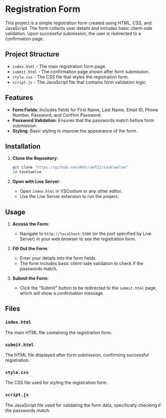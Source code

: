# Registration Form

This project is a simple registration form created using HTML, CSS, and JavaScript. The form collects user details and includes basic client-side validation. Upon successful submission, the user is redirected to a confirmation page.

## Project Structure

- `index.html` - The main registration form page.
- `submit.html` - The confirmation page shown after form submission.
- `style.css` - The CSS file that styles the registration form.
- `script.js` - The JavaScript file that contains form validation logic.

## Features

- **Form Fields**: Includes fields for First Name, Last Name, Email ID, Phone Number, Password, and Confirm Password.
- **Password Validation**: Ensures that the passwords match before form submission.
- **Styling**: Basic styling to improve the appearance of the form.

## Installation

1. **Clone the Repository**:
   ```bash
   git clone "https://github.com/AbhiramT21/tasktwelve"
   cd tasktwelve
   ```

2. **Open with Live Server**:
   - Open `index.html` in VSCodium or any other editor.
   - Use the Live Server extension to run the project.

## Usage

1. **Access the Form**:
   - Navigate to `http://localhost:5500` (or the port specified by Live Server) in your web browser to see the registration form.

2. **Fill Out the Form**:
   - Enter your details into the form fields.
   - The form includes basic client-side validation to check if the passwords match.

3. **Submit the Form**:
   - Click the "Submit" button to be redirected to the `submit.html` page, which will show a confirmation message.

## Files

### `index.html`
The main HTML file containing the registration form.

### `submit.html`
The HTML file displayed after form submission, confirming successful registration.

### `style.css`
The CSS file used for styling the registration form.

### `script.js`
The JavaScript file used for validating the form data, specifically checking if the passwords match.

